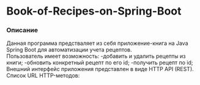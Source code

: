 # Book-of-Recipes-on-Spring-Boot
<h3>Описание</h3>
<div>
Данная программа предстваляет из себя приложение-книга на Java Spring Boot для автоматизации учета рецептов.
</div>
    Пользователь имеет возможность:
  -добавить и удалить рецепты из книги;
  -обновить конкретный рецепт по его id;
  -получить рецепт по id;
 Внешний интерфейс приложения представлен в виде HTTP API (REST).
    Список URL HTTP-методов:
    
